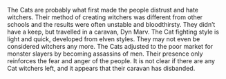 The Cats are probably what first made the people distrust and hate witchers. Their method of creating witchers was different from other schools and the results were often unstable and bloodthirsty. They didn’t have a keep, but travelled in a caravan, Dyn Marv. The Cat fighting style is light and quick, developed from elven styles. They may not even be considered witchers any more. The Cats adjusted to the poor market for monster slayers by becoming assassins of men. Their presence only reinforces the fear and anger of the people. It is not clear if there are any Cat witchers left, and it appears that their caravan has disbanded.